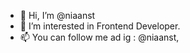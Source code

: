 - 👋 Hi, I’m @niaanst
- 👀 I’m interested in Frontend Developer.
- 📫 You can follow me ad ig : @niaanst,




<!-- ✨I hope you are have a blessing day !!!✨
--->



